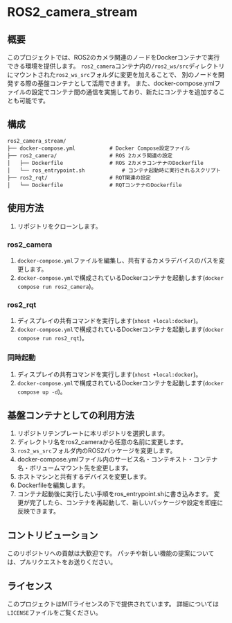 # ROS2_camera_stream

## 概要
このプロジェクトでは、ROS2のカメラ関連のノードをDockerコンテナで実行できる環境を提供します。
`ros2_camera`コンテナ内の`/ros2_ws/src`ディレクトリにマウントされた`ros2_ws_src`フォルダに変更を加えることで、
別のノードを開発する際の基盤コンテナとして活用できます。
また、docker-compose.ymlファイルの設定でコンテナ間の通信を実施しており、新たにコンテナを追加することも可能です。

## 構成
```
ros2_camera_stream/
├── docker-compose.yml           # Docker Compose設定ファイル
├── ros2_camera/                 # ROS 2カメラ関連の設定
│   ├── Dockerfile               # ROS 2カメラコンテナのDockerfile
│   └── ros_entrypoint.sh            # コンテナ起動時に実行されるスクリプト
├── ros2_rqt/                    # RQT関連の設定
│   └── Dockerfile               # RQTコンテナのDockerfile
```

## 使用方法
1. リポジトリをクローンします。
### ros2_camera
1. `docker-compose.yml`ファイルを編集し、共有するカメラデバイスのパスを変更します。
2. `docker-compose.yml`で構成されているDockerコンテナを起動します(`docker compose run ros2_camera`)。
### ros2_rqt
1. ディスプレイの共有コマンドを実行します(`xhost +local:docker`)。
2. `docker-compose.yml`で構成されているDockerコンテナを起動します(`docker compose run ros2_rqt`)。
### 同時起動
1. ディスプレイの共有コマンドを実行します(`xhost +local:docker`)。
2. `docker-compose.yml`で構成されているDockerコンテナを起動します(`docker compose up -d`)。



## 基盤コンテナとしての利用方法
1. リポジトリテンプレートに本リポジトリを選択します。
2. ディレクトリ名をros2_cameraから任意の名前に変更します。
3. `ros2_ws_src`フォルダ内のROS2パッケージを変更します。
4. docker-compose.ymlファイル内のサービス名・コンテキスト・コンテナ名・ボリュームマウント先を変更します。
5. ホストマシンと共有するデバイスを変更します。
6. Dockerfileを編集します。
7. コンテナ起動後に実行したい手順をros_entrypoint.shに書き込みます。
変更が完了したら、コンテナを再起動して、新しいパッケージや設定を即座に反映できます。

## コントリビューション
このリポジトリへの貢献は大歓迎です。
パッチや新しい機能の提案については、プルリクエストをお送りください。

## ライセンス
このプロジェクトはMITライセンスの下で提供されています。
詳細については`LICENSE`ファイルをご覧ください。

